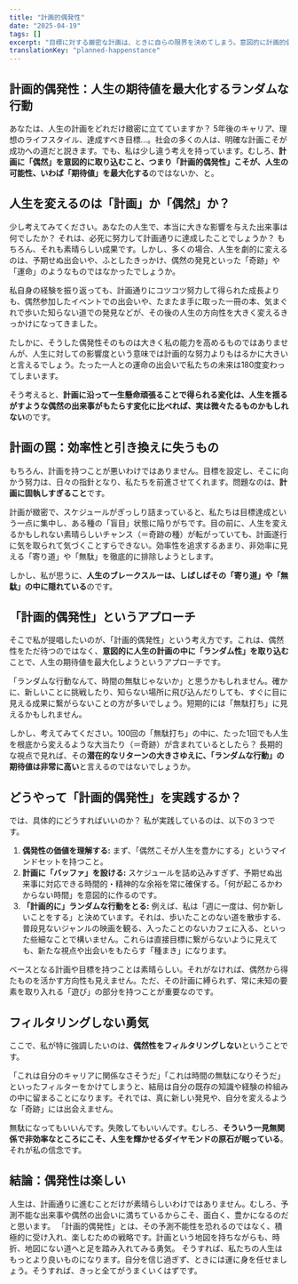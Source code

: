 ```yaml
---
title: "計画的偶発性"
date: "2025-04-19"
tags: []
excerpt: "目標に対する厳密な計画は、ときに自らの限界を決めてしまう。意図的に計画的偶発性を日々の生活に組み込むことで、人生の長期的な可能性（期待値）を最大化することができる。"
translationKey: "planned-happenstance"
---
```



## 計画的偶発性：人生の期待値を最大化するランダムな行動

あなたは、人生の計画をどれだけ緻密に立てていますか？ 5年後のキャリア、理想のライフスタイル、達成すべき目標…。社会の多くの人は、明確な計画こそが成功への道だと説きます。でも、私は少し違う考えを持っています。むしろ、**計画に「偶然」を意図的に取り込むこと、つまり「計画的偶発性」こそが、人生の可能性、いわば「期待値」を最大化する**のではないか、と。


## 人生を変えるのは「計画」か「偶然」か？

少し考えてみてください。あなたの人生で、本当に大きな影響を与えた出来事は何でしたか？ それは、必死に努力して計画通りに達成したことでしょうか？ もちろん、それも素晴らしい成果です。しかし、多くの場合、人生を劇的に変えるのは、予期せぬ出会いや、ふとしたきっかけ、偶然の発見といった「奇跡」や「運命」のようなものではなかったでしょうか。

私自身の経験を振り返っても、計画通りにコツコツ努力して得られた成長よりも、偶然参加したイベントでの出会いや、たまたま手に取った一冊の本、気まぐれで歩いた知らない道での発見などが、その後の人生の方向性を大きく変えるきっかけになってきました。

たしかに、そうした偶発性そのものは大きく私の能力を高めるものではありませんが、人生に対しての影響度という意味では計画的な努力よりもはるかに大きいと言えるでしょう。たった一人との運命の出会いで私たちの未来は180度変わってしまいます。

そう考えると、**計画に沿って一生懸命頑張ることで得られる変化は、人生を揺るがすような偶然の出来事がもたらす変化に比べれば、実は微々たるものかもしれない**のです。


## 計画の罠：効率性と引き換えに失うもの

もちろん、計画を持つことが悪いわけではありません。目標を設定し、そこに向かう努力は、日々の指針となり、私たちを前進させてくれます。問題なのは、**計画に固執しすぎること**です。

計画が緻密で、スケジュールがぎっしり詰まっていると、私たちは目標達成という一点に集中し、ある種の「盲目」状態に陥りがちです。目の前に、人生を変えるかもしれない素晴らしいチャンス（＝奇跡の種）が転がっていても、計画遂行に気を取られて気づくことすらできない。効率性を追求するあまり、非効率に見える「寄り道」や「無駄」を徹底的に排除しようとします。

しかし、私が思うに、**人生のブレークスルーは、しばしばその「寄り道」や「無駄」の中に隠れている**のです。


## 「計画的偶発性」というアプローチ


そこで私が提唱したいのが、「計画的偶発性」という考え方です。これは、偶然性をただ待つのではなく、**意図的に人生の計画の中に「ランダム性」を取り込む**ことで、人生の期待値を最大化しようというアプローチです。

「ランダムな行動なんて、時間の無駄じゃないか」と思うかもしれません。確かに、新しいことに挑戦したり、知らない場所に飛び込んだりしても、すぐに目に見える成果に繋がらないことの方が多いでしょう。短期的には「無駄打ち」に見えるかもしれません。

しかし、考えてみてください。100回の「無駄打ち」の中に、たった1回でも人生を根底から変えるような大当たり（＝奇跡）が含まれているとしたら？ 長期的な視点で見れば、その**潜在的なリターンの大きさゆえに、「ランダムな行動」の期待値は非常に高い**と言えるのではないでしょうか。


## どうやって「計画的偶発性」を実践するか？


では、具体的にどうすればいいのか？ 私が実践しているのは、以下の３つです。

1.  **偶発性の価値を理解する:** まず、「偶然こそが人生を豊かにする」というマインドセットを持つこと。
2.  **計画に「バッファ」を設ける:** スケジュールを詰め込みすぎず、予期せぬ出来事に対応できる時間的・精神的な余裕を常に確保する。「何が起こるかわからない時間」を意図的に作るのです。
3.  **「計画的に」ランダムな行動をとる:** 例えば、私は「週に一度は、何か新しいことをする」と決めています。それは、歩いたことのない道を散歩する、普段見ないジャンルの映画を観る、入ったことのないカフェに入る、といった些細なことで構いません。これらは直接目標に繋がらないように見えても、新たな視点や出会いをもたらす「種まき」になります。

ベースとなる計画や目標を持つことは素晴らしい。それがなければ、偶然から得たものを活かす方向性も見えません。ただ、その計画に縛られず、常に未知の要素を取り入れる「遊び」の部分を持つことが重要なのです。


## フィルタリングしない勇気


ここで、私が特に強調したいのは、**偶然性をフィルタリングしない**ということです。

「これは自分のキャリアに関係なさそうだ」「これは時間の無駄になりそうだ」といったフィルターをかけてしまうと、結局は自分の既存の知識や経験の枠組みの中に留まることになります。それでは、真に新しい発見や、自分を変えるような「奇跡」には出会えません。

無駄になってもいいんです。失敗してもいいんです。むしろ、**そういう一見無関係で非効率なところにこそ、人生を輝かせるダイヤモンドの原石が眠っている**。それが私の信念です。


## 結論：偶発性は楽しい

人生は、計画通りに進むことだけが素晴らしいわけではありません。むしろ、予測不能な出来事や偶然の出会いに満ちているからこそ、面白く、豊かになるのだと思います。
「計画的偶発性」とは、その予測不能性を恐れるのではなく、積極的に受け入れ、楽しむための戦略です。計画という地図を持ちながらも、時折、地図にない道へと足を踏み入れてみる勇気。
そうすれば、私たちの人生はもっとより良いものになります。自分を信じ過ぎず、ときには運に身を任せましょう。そうすれば、きっと全てがうまくいくはずです。